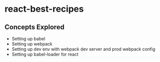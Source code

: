 # react-best-recipes

## Concepts Explored

* Setting up babel
* Setting up webpack
* Setting up dev env with webpack dev server and prod webpack config 
* Setting up babel-loader for react 
